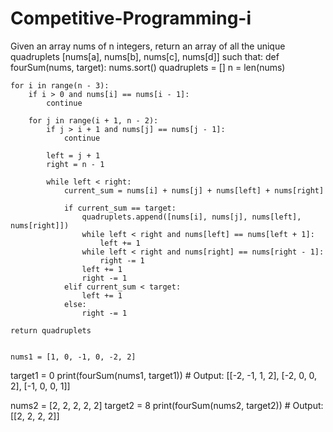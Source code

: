 # Competitive-Programming-i
Given an array nums of n integers, return an array of all the unique quadruplets [nums[a], nums[b], nums[c], nums[d]] such that:
def fourSum(nums, target):
    nums.sort() 
    quadruplets = []
    n = len(nums)

    for i in range(n - 3):
        if i > 0 and nums[i] == nums[i - 1]:
            continue  

        for j in range(i + 1, n - 2):
            if j > i + 1 and nums[j] == nums[j - 1]:
                continue 

            left = j + 1
            right = n - 1

            while left < right:
                current_sum = nums[i] + nums[j] + nums[left] + nums[right]

                if current_sum == target:
                    quadruplets.append([nums[i], nums[j], nums[left], nums[right]])
                    while left < right and nums[left] == nums[left + 1]:
                        left += 1  
                    while left < right and nums[right] == nums[right - 1]:
                        right -= 1  
                    left += 1
                    right -= 1
                elif current_sum < target:
                    left += 1
                else:
                    right -= 1

    return quadruplets


    nums1 = [1, 0, -1, 0, -2, 2]
target1 = 0
print(fourSum(nums1, target1))  # Output: [[-2, -1, 1, 2], [-2, 0, 0, 2], [-1, 0, 0, 1]]

nums2 = [2, 2, 2, 2, 2]
target2 = 8
print(fourSum(nums2, target2))  # Output: [[2, 2, 2, 2]]
